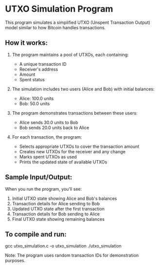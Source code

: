 UTXO Simulation Program
=====================

This program simulates a simplified UTXO (Unspent Transaction Output) model similar to how Bitcoin handles transactions.

How it works:
------------
1. The program maintains a pool of UTXOs, each containing:
   - A unique transaction ID
   - Receiver's address
   - Amount
   - Spent status

2. The simulation includes two users (Alice and Bob) with initial balances:
   - Alice: 100.0 units
   - Bob: 50.0 units

3. The program demonstrates transactions between these users:
   - Alice sends 30.0 units to Bob
   - Bob sends 20.0 units back to Alice

4. For each transaction, the program:
   - Selects appropriate UTXOs to cover the transaction amount
   - Creates new UTXOs for the receiver and any change
   - Marks spent UTXOs as used
   - Prints the updated state of available UTXOs

Sample Input/Output:
------------------
When you run the program, you'll see:
1. Initial UTXO state showing Alice and Bob's balances
2. Transaction details for Alice sending to Bob
3. Updated UTXO state after the first transaction
4. Transaction details for Bob sending to Alice
5. Final UTXO state showing remaining balances

To compile and run:
-----------------
gcc utxo_simulation.c -o utxo_simulation
./utxo_simulation

Note: The program uses random transaction IDs for demonstration purposes.
